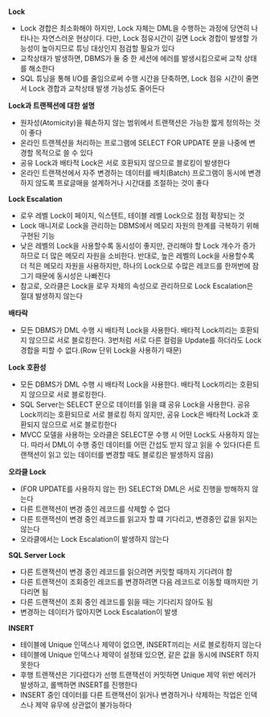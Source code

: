 **Lock**

- Lock 경합은 최소화해야 하지만, Lock 자체는 DML을 수행하는 과정에 당연히 나타나는 자연스러운 현상이다. 다만, Lock 점유시간이 길면 Lock 경합이 발생할 가능성이 높아지므로 튜닝 대상인지 점검할 필요가 있다
- 교착상태가 발생하면, DBMS가 둘 중 한 세션에 에러를 발생시킴으로써 교착 상태를 해소한다
- SQL 튜닝을 통해 I/O를 줄임으로써 수행 시간을 단축하면, Lock 점유 시간이 줄면서 Lock 경합과 교착상태 발생 가능성도 줄어든다

**Lock과 트랜젝션에 대한 설명**

- 원자성(Atomicity)을 훼손하지 않는 범위에서 트랜잭션은 가능한 짧게 정의하는 것이 좋다
- 온라인 트랜젝션을 처리하는 프로그램에 SELECT FOR UPDATE 문을 나중에 변경할 목적으로 쓸 수 있다
- 공유 Lock과 배타적 Lock은 서로 호환되지 않으므로 블로킹이 발생한다
- 온라인 트랜잭션에서 자주 변경하는 데이터를 배치(Batch) 프로그램이 동시에 변경하지 않도록 프로글매을 설계하거나 시간대를 조절하는 것이 좋다

**Lock Escalation**

- 로우 레벨 Lock이 페이지, 익스텐트, 테이블 레벨 Lock으로 점점 확장되는 것
- Lock 매니저로 Lock을 관리하는 DBMS에서 메모리 자원의 한계를 극복하기 위해 구현된 기능
- 낮은 레벨의 Lock을 사용할수록 동시성이 좋지만, 관리해야 할 Lock 개수가 증가하므로 더 많은 메모리 자원을 소비한다. 반대로, 높은 레벨의 Lock을 사용할수록 더 적은 메모리 자원을 사용하지만, 하나의 Lock으로 수많은 레코드를 한꺼번에 잠그기 때문에 동시성은 나빠진다
- 참고로, 오라클은 Lock을 로우 자체의 속성으로 관리하므로 Lock Escalation은 절대 발생하지 않는다

**배타락**

- 모든 DBMS가 DML 수행 시 배타적 Lock을 사용한다. 배타적 Lock끼리는 호환되지 않으므로 서로 블로킹한다. 3번처럼 서로 다른 컬럼을 Update를 하더라도 Lock 경합을 피할 수 없다.(Row 단위 Lock을 사용하기 때문)

**Lock 호환성**

- 모든 DBMS가 DML 수행 시 배타적 Lock을 사용한다. 배타적 Lock끼리는 호환되지 않으므로 서로 블로킹한다.
- SQL Server는 SELECT 문으로 데이터를 읽을 떄 공유 Lock을 사용한다. 공유 Lock끼리는 호환되므로 서로 블로킹 하지 않지만, 공유 Lock은 배타적 Lock과 호환되지 않으므로 서로 블로킹한다
- MVCC 모델을 사용하는 오라클은 SELECT문 수행 시 어떤 Lock도 사용하지 않는다. 따라서 DML이 수행 중인 데이터를 어떤 간섭도 받지 않고 읽을 수 있다(다른 트랜잭션이 읽고 있는 데이터를 변경할 때도 블로킹은 발생하지 않음)

**오라클 Lock**

- (FOR UPDATE를 사용하지 않는 한) SELECT와 DML은 서로 진행을 방해하지 않는다
- 다른 트랜잭션이 변경 중인 레코드를 삭제할 수 없다
- 다른 트랜잭션이 변경 중인 레코드를 읽고자 할 떄 기다리고, 변경중인 값을 읽지는 않는다
- 오라클에서는 Lock Escalation이 발생하지 않는다

**SQL Server Lock**

- 다른 트랜잭션이 변경 중인 레코드를 읽으려면 커밋할 때까지 기다려야 함
- 다른 트랜잭션이 조회중인 레코드를 변경하려면 다음 레코드로 이동할 때까지만 기다리면 됨
- 다른 드랜잭션이 조회 중인 레코드를 읽을 때는 기다리지 않아도 됨
- 변경하는 데이터가 많아지면 Lock Escalation이 발생

**INSERT**

- 테이블에 Unique 인덱스나 제약이 없으면, INSERT끼리는 서로 블로킹하지 않는다
- 테이블에 Unique 인덱스나 제약이 설정돼 있으면, 같은 값을 동시에 INSERT 하지 못한다
- 후행 트랜잭션은 기다렸다가 선행 트랜잭션이 커밋하면 Unique 제약 위반 에러가 발생하고, 롤백하면 INSERT를 진행한다
- INSERT 중인 데이터를 다른 트랜잭션이 읽거나 변경하거나 삭제하는 작업은 인덱스나 제약 유무에 상관없이 불가능하다